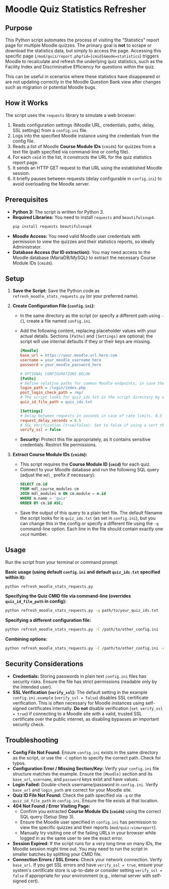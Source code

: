 # Moodle Quiz Statistics Refresher

## Purpose

This Python script automates the process of visiting the \"Statistics\" report page for multiple Moodle quizzes. The primary goal is **not** to scrape or download the statistics data, but simply to access the page. Accessing this specific page (`/mod/quiz/report.php?id={cmid}&mode=statistics`) triggers Moodle to recalculate and refresh the underlying quiz statistics, such as the Facility Index and Discriminative Efficiency for questions within the quiz.

This can be useful in scenarios where these statistics have disappeared or are not updating correctly in the Moodle Question Bank view after changes such as migration or potential Moodle bugs.

## How it Works

The script uses the `requests` library to simulate a web browser:

1.  Reads configuration settings (Moodle URL, credentials, paths, delay, SSL settings) from a `config.ini` file.
2.  Logs into the specified Moodle instance using the credentials from the config file.
3.  Reads a list of Moodle **Course Module IDs** (`cmid`s) for quizzes from a text file (path specified via command-line or config file).
4.  For each `cmid` in the list, it constructs the URL for the quiz statistics report page.
5.  It sends an HTTP GET request to that URL using the established Moodle session.
6.  It briefly pauses between requests (delay configurable in `config.ini`) to avoid overloading the Moodle server.

## Prerequisites

*   **Python 3:** The script is written for Python 3.
*   **Required Libraries:** You need to install `requests` and `beautifulsoup4`.
    ```bash
    pip install requests beautifulsoup4
    ```
*   **Moodle Access:** You need valid Moodle user credentials with permission to view the quizzes and their statistics reports, so ideally Administrator.
*   **Database Access (for ID extraction):** You may need access to the Moodle database (MariaDB/MySQL) to extract the necessary Course Module IDs (`cmid`s).

## Setup

1.  **Save the Script:** Save the Python code as `refresh_moodle_stats_requests.py` (or your preferred name).

2.  **Create Configuration File (`config.ini`):**
    *   In the same directory as the script (or specify a different path using `-C`), create a file named `config.ini`.
    *   Add the following content, replacing placeholder values with your actual details. Sections `[Paths]` and `[Settings]` are optional; the script will use internal defaults if they or their keys are missing.

        ```ini
        [Moodle]
        base_url = https://your.moodle.url.here.com
        username = your_moodle_username_here
        password = your_moodle_password_here

        # OPTIONAL CONFIGURATIONS BELOW
        [Paths]
        # Define relative paths for common Moodle endpoints, in case they're different in your instance.
        login_path = /login/index.php
        post_login_check_path = /my/
        # The script looks for quiz_ids.txt in the script directory by default. Change to your path if needed.
        quiz_id_file_path = quiz_ids.txt

        [Settings]
        # Delay between requests in seconds in case of rate limits. 0.5 seconds should be good enough for most cases.
        request_delay_seconds = 0.5
        # SSL Verification (true/false). Set to false if using a cert that would fail to validate (such as sef-signed).
        verify_ssl = false
        ```
    *   **Security:** Protect this file appropriately, as it contains sensitive credentials. Restrict file permissions.

3.  **Extract Course Module IDs (`cmid`s):**
    *   This script requires the **Course Module ID (`cmid`)** for each quiz.
    *   Connect to your Moodle database and run the following SQL query (adjust the `mdl_` prefix if necessary):
        ```sql
        SELECT cm.id
        FROM mdl_course_modules cm
        JOIN mdl_modules m ON cm.module = m.id
        WHERE m.name = 'quiz'
        ORDER BY cm.id ASC;
        ```
    *   Save the output of this query to a plain text file. The default filename the script looks for is `quiz_ids.txt` (as set in `config.ini`), but you can change this in the config or specify a different file using the `-q` command-line option. Each line in the file should contain exactly one `cmid` number.

## Usage

Run the script from your terminal or command prompt.

**Basic usage (using default `config.ini` and default `quiz_ids.txt` specified within it):**

```bash
python refresh_moodle_stats_requests.py
```

**Specifying the Quiz CMID file via command-line (overrides `quiz_id_file_path` in config):**

```bash
python refresh_moodle_stats_requests.py -q path/to/your_quiz_ids.txt
```

**Specifying a different configuration file:**

```bash
python refresh_moodle_stats_requests.py -C /path/to/other_config.ini
```

**Combining options:**

```bash
python refresh_moodle_stats_requests.py -C /path/to/other_config.ini -q /another/path/to/quiz_ids.txt
```

## Security Considerations

*   **Credentials:** Storing passwords in plain text `config.ini` files has security risks. Ensure the file has strict permissions (readable only by the intended user).
*   **SSL Verification (`verify_ssl`):** The default setting in the example `config.ini.example` (`verify_ssl = false`) disables SSL certificate verification. This is often necessary for Moodle instances using self-signed certificates internally. **Do not** disable verification (`set verify_ssl = true`) if connecting to a Moodle site with a valid, trusted SSL certificate over the public internet, as disabling bypasses an important security check.

## Troubleshooting

*   **Config File Not Found:** Ensure `config.ini` exists in the same directory as the script, or use the `-C` option to specify the correct path. Check for typos.
*   **Configuration Error / Missing Section/Key:** Verify your `config.ini` file structure matches the example. Ensure the `[Moodle]` section and its `base_url`, `username`, and `password` keys exist and have values.
*   **Login Failed:** Double-check username/password in `config.ini`. Verify `base_url` and `login_path` are correct for your Moodle site.
*   **Quiz ID File Not Found:** Check the path specified via `-q` or the `quiz_id_file_path` in `config.ini`. Ensure the file exists at that location.
*   **404 Not Found / Error Visiting Page:**
    *   Confirm you extracted **Course Module IDs (`cmid`s)** using the correct SQL query (Setup Step 3).
    *   Ensure the Moodle user specified in `config.ini` has permission to view the specific quizzes and their reports (`mod/quiz:viewreport`).
    *   Manually try visiting one of the failing URLs in your browser while logged in as the same user to see the exact error.
*   **Session Expired:** If the script runs for a very long time on many IDs, the Moodle session might time out. You may need to run the script in smaller batches by splitting your CMID file.
*   **Connection Errors / SSL Errors:** Check your network connection. Verify `base_url`. If you get SSL errors and have `verify_ssl = true`, ensure your system's certificate store is up-to-date or consider setting `verify_ssl = false` if appropriate for your environment (e.g., internal server with self-signed cert).
```
